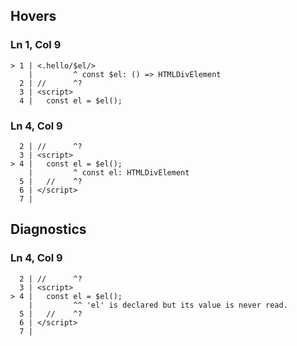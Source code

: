## Hovers
### Ln 1, Col 9
```marko
> 1 | <.hello/$el/>
    |         ^ const $el: () => HTMLDivElement
  2 | //      ^?
  3 | <script>
  4 |   const el = $el();
```

### Ln 4, Col 9
```marko
  2 | //      ^?
  3 | <script>
> 4 |   const el = $el();
    |         ^ const el: HTMLDivElement
  5 |   //    ^?
  6 | </script>
  7 |
```

## Diagnostics
### Ln 4, Col 9
```marko
  2 | //      ^?
  3 | <script>
> 4 |   const el = $el();
    |         ^^ 'el' is declared but its value is never read.
  5 |   //    ^?
  6 | </script>
  7 |
```

